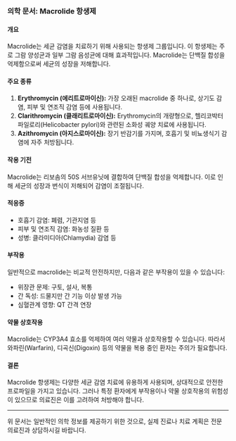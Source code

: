 

### 의학 문서: Macrolide 항생제

#### 개요
Macrolide는 세균 감염을 치료하기 위해 사용되는 항생제 그룹입니다. 이 항생제는 주로 그람 양성균과 일부 그람 음성균에 대해 효과적입니다. Macrolide는 단백질 합성을 억제함으로써 세균의 성장을 저해합니다.

#### 주요 종류
1. **Erythromycin (에리트로마이신):** 가장 오래된 macrolide 중 하나로, 상기도 감염, 피부 및 연조직 감염 등에 사용됩니다.
2. **Clarithromycin (클래리트로마이신):** Erythromycin의 개량형으로, 헬리코박터 파일로리(Helicobacter pylori)와 관련된 소화성 궤양 치료에 사용됩니다.
3. **Azithromycin (아지스로마이신):** 장기 반감기를 가지며, 호흡기 및 비뇨생식기 감염에 자주 처방됩니다.

#### 작용 기전
Macrolide는 리보솜의 50S 서브유닛에 결합하여 단백질 합성을 억제합니다. 이로 인해 세균의 성장과 번식이 저해되어 감염이 조절됩니다.

#### 적응증
- 호흡기 감염: 폐렴, 기관지염 등
- 피부 및 연조직 감염: 화농성 질환 등
- 성병: 클라미디아(Chlamydia) 감염 등

#### 부작용
일반적으로 macrolide는 비교적 안전하지만, 다음과 같은 부작용이 있을 수 있습니다:
- 위장관 문제: 구토, 설사, 복통
- 간 독성: 드물지만 간 기능 이상 발생 가능
- 심혈관계 영향: QT 간격 연장

#### 약물 상호작용
Macrolide는 CYP3A4 효소를 억제하여 여러 약물과 상호작용할 수 있습니다. 따라서 와파린(Warfarin), 디곡신(Digoxin) 등의 약물을 복용 중인 환자는 주의가 필요합니다.

#### 결론
Macrolide 항생제는 다양한 세균 감염 치료에 유용하게 사용되며, 상대적으로 안전한 프로파일을 가지고 있습니다. 그러나 특정 환자에게 부작용이나 약물 상호작용의 위험성이 있으므로 의료진은 이를 고려하여 처방해야 합니다.

---

위 문서는 일반적인 의학 정보를 제공하기 위한 것으로, 실제 진료나 치료 계획은 전문 의료진과 상담하시길 바랍니다.